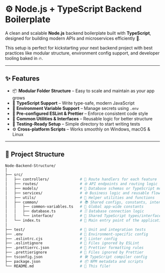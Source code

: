 # ⚙️ Node.js + TypeScript Backend Boilerplate

A clean and scalable **Node.js** backend boilerplate built with **TypeScript**, designed for building modern APIs and microservices efficiently 🚀.

This setup is perfect for kickstarting your next backend project with best practices like modular structure, environment config support, and developer tooling baked in 🔥.

---

## ✨ Features

- 📦 **Modular Folder Structure** – Easy to scale and maintain as your app grows
- 🧠 **TypeScript Support** – Write type-safe, modern JavaScript
- 🔐 **Environment Variable Support** – Manage secrets using `.env`
- 🧹 **Pre-configured ESLint & Prettier** – Enforce consistent code style
- 🧩 **Common Utilities & Interfaces** – Reusable logic for better structure
- 🧪 **Testing-Ready Setup** – Simple directory to start writing tests
- ⚙️ **Cross-platform Scripts** – Works smoothly on Windows, macOS & Linux

---

## 📁 Project Structure

```bash
Node-Backend-Structure/
│
├── src/
│   ├── controllers/              # 🧭 Route handlers for each feature
│   ├── routes/                   # 🌐 API endpoints and routing logic
│   ├── models/                   # 🧬 Database schemas or TypeScript models
│   ├── services/                 # ⚙️ Business logic and reusable flows
│   ├── utils/                    # 🔧 Helper utilities and functions
│   ├── common/                   # 📚 Shared configs, constants, interfaces
│   │   ├── common-variables.ts   # 🔁 Global app-wide constants
│   │   ├── database.ts           # 🗄️ Database connection logic
│   │   └── interface/            # 🧾 Shared TypeScript types/interfaces
│   └── index.ts                  # 🚀 Main entry point of the application
│
├── test/                         # 🧪 Unit and integration tests
├── .env                          # 🔐 Environment-specific config
├── .eslintrc.cjs                 # 📏 Linter config
├── .eslintignore                 # 🙈 Files ignored by ESLint
├── .prettierrc.json              # 🎨 Prettier formatting rules
├── .prettierignore               # 🙈 Files ignored by Prettier
├── tsconfig.json                 # 🛠️ TypeScript compiler config
├── package.json                  # 📦 NPM metadata and scripts
└── README.md                     # 📘 This file!
